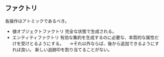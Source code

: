 ## ファクトリ
各操作はアトミックであるべき。

- 値オブジェクトファクトリ
完全な状態で生成される。
- エンティティファクトリ
有効な集約を生成するのに必要な、本質的な属性だけを受けとるようにする。
　→それ以外ならば、後から追加できるようにすれば良い。
新しい追跡IDを割り当てることがない。

